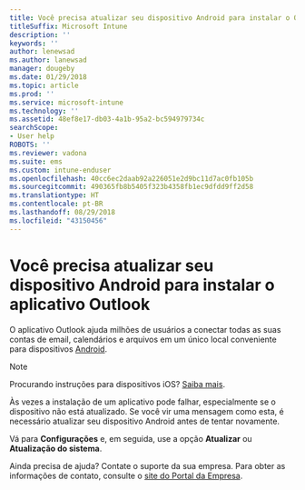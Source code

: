 ```yaml
---
title: Você precisa atualizar seu dispositivo Android para instalar o Outlook | Microsoft Docs
titleSuffix: Microsoft Intune
description: ''
keywords: ''
author: lenewsad
ms.author: lanewsad
manager: dougeby
ms.date: 01/29/2018
ms.topic: article
ms.prod: ''
ms.service: microsoft-intune
ms.technology: ''
ms.assetid: 48ef8e17-db03-4a1b-95a2-bc594979734c
searchScope:
- User help
ROBOTS: ''
ms.reviewer: vadona
ms.suite: ems
ms.custom: intune-enduser
ms.openlocfilehash: 40cc6ec2daab92a226051e2d9bc11d7ac0fb105b
ms.sourcegitcommit: 490365fb8b5405f323b4358fb1ec9dfdd9ff2d58
ms.translationtype: HT
ms.contentlocale: pt-BR
ms.lasthandoff: 08/29/2018
ms.locfileid: "43150456"
---
```

# <a name="you-need-to-update-your-android-device-to-install-the-outlook-app"></a>Você precisa atualizar seu dispositivo Android para instalar o aplicativo Outlook

O aplicativo Outlook ajuda milhões de usuários a conectar todas as suas contas de email, calendários e arquivos em um único local conveniente para dispositivos [Android](https://play.google.com/store/apps/details?id=com.microsoft.office.outlook).

>[!NOTE]
> Procurando instruções para dispositivos iOS? [Saiba mais](update-device-outlook-ios.md).

Às vezes a instalação de um aplicativo pode falhar, especialmente se o dispositivo não está atualizado. Se você vir uma mensagem como esta, é necessário atualizar seu dispositivo Android antes de tentar novamente.

Vá para **Configurações** e, em seguida, use a opção **Atualizar** ou **Atualização do sistema**.

Ainda precisa de ajuda? Contate o suporte da sua empresa. Para obter as informações de contato, consulte o [site do Portal da Empresa](https://go.microsoft.com/fwlink/?linkid=2010980).
